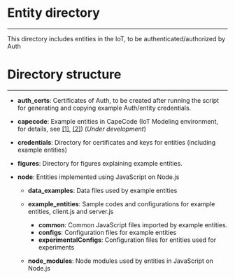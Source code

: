 # Entity directory
---
This directory includes entities in the IoT, to be authenticated/authorized by Auth

# Directory structure
---

- **auth_certs**: Certificates of Auth, to be created after running the script for generating and copying example Auth/entity credentials.

- **capecode**: Example entities in CapeCode (IoT Modeling environment, for details, see [[1]](https://chess.eecs.berkeley.edu/capecode/), [[2]](https://www.terraswarm.org/accessors/hosts/ptolemy/index.html)) (*Under development*)

- **credentials**: Directory for certificates and keys for entities (including example entities)

- **figures**: Directory for figures explaining example entities.

- **node**: Entities implemented using JavaScript on Node.js

	- **data_examples**: Data files used by example entities
	- **example_entities**: Sample codes and configurations for example entities, client.js and server.js
		- **common**: Common JavaScript files imported by example entities.
		- **configs**: Configuration files for example entities
		- **experimentalConfigs**: Configuration files for entities used for experiments

	- **node_modules**: Node modules used by entities in JavaScript on Node.js
